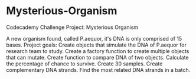 # Mysterious-Organism
Codecademy Challenge Project: Mysterious Organism

A new organism found, called P.aequor, it's DNA is only comprised of 15 bases.
Project goals:
Create objects that simulate the DNA of P.aequor for research team to study.
Create a factory function to create multiple objects that can mutate.
Create function to compare DNA of two objects.
Calculate the percentage of chance to survive.
Create 30 samples.
Create complementary DNA strands.
Find the most related DNA strands in a batch.
